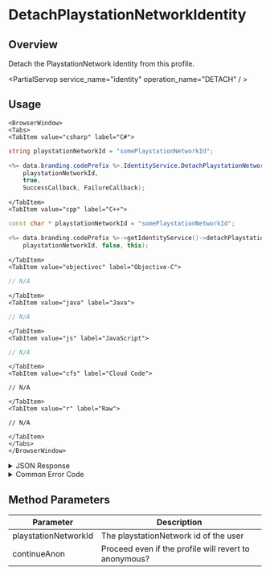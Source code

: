 # DetachPlaystationNetworkIdentity
## Overview
Detach the PlaystationNetwork identity from this profile.



<PartialServop service_name="identity" operation_name="DETACH" / >

## Usage

```mdx-code-block
<BrowserWindow>
<Tabs>
<TabItem value="csharp" label="C#">
```

```csharp
string playstationNetworkId = "somePlaystationNetworkId";

<%= data.branding.codePrefix %>.IdentityService.DetachPlaystationNetworkIdentity(
    playstationNetworkId,
    true,
    SuccessCallback, FailureCallback);
```

```mdx-code-block
</TabItem>
<TabItem value="cpp" label="C++">
```

```cpp
const char * playstationNetworkId = "somePlaystationNetworkId";

<%= data.branding.codePrefix %>->getIdentityService()->detachPlaystationNetworkIdentity(
    playstationNetworkId, false, this);
```

```mdx-code-block
</TabItem>
<TabItem value="objectivec" label="Objective-C">
```

```objectivec
// N/A
```

```mdx-code-block
</TabItem>
<TabItem value="java" label="Java">
```

```java
// N/A
```

```mdx-code-block
</TabItem>
<TabItem value="js" label="JavaScript">
```

```javascript
// N/A
```

```mdx-code-block
</TabItem>
<TabItem value="cfs" label="Cloud Code">
```

```cfscript
// N/A
```

```mdx-code-block
</TabItem>
<TabItem value="r" label="Raw">
```

```cfscript
// N/A
```

```mdx-code-block
</TabItem>
</Tabs>
</BrowserWindow>
```

<details>
<summary>JSON Response</summary>

```json
{
    "status" : 200,
    "data" : null
}
```
</details>

<details>
<summary>Common Error Code</summary>

### Status Codes
Code | Name | Description
---- | ---- | -----------
40210 | DOWNGRADING_TO_ANONYMOUS_ERROR | Occurs when detaching the last non-anonymous identity from an account with continueAnon set to false.

</details>


## Method Parameters
Parameter | Description
--------- | -----------
playstationNetworkId | The playstationNetwork id of the user
continueAnon | Proceed even if the profile will revert to anonymous?



